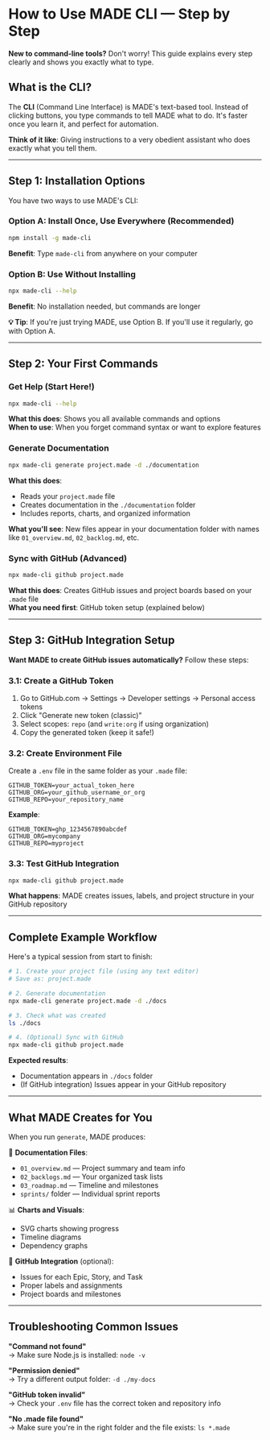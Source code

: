 # How to Use MADE CLI — Step by Step

**New to command-line tools?** Don't worry! This guide explains every step clearly and shows you exactly what to type.

## What is the CLI?

The **CLI** (Command Line Interface) is MADE's text-based tool. Instead of clicking buttons, you type commands to tell MADE what to do. It's faster once you learn it, and perfect for automation.

**Think of it like**: Giving instructions to a very obedient assistant who does exactly what you tell them.

---

## Step 1: Installation Options

You have two ways to use MADE's CLI:

### Option A: Install Once, Use Everywhere (Recommended)
```bash
npm install -g made-cli
```
**Benefit**: Type `made-cli` from anywhere on your computer

### Option B: Use Without Installing
```bash
npx made-cli --help
```
**Benefit**: No installation needed, but commands are longer

**💡 Tip**: If you're just trying MADE, use Option B. If you'll use it regularly, go with Option A.

---

## Step 2: Your First Commands

### Get Help (Start Here!)
```bash
npx made-cli --help
```
**What this does**: Shows you all available commands and options  
**When to use**: When you forget command syntax or want to explore features

### Generate Documentation
```bash
npx made-cli generate project.made -d ./documentation
```
**What this does**: 
- Reads your `project.made` file
- Creates documentation in the `./documentation` folder
- Includes reports, charts, and organized information

**What you'll see**: New files appear in your documentation folder with names like `01_overview.md`, `02_backlog.md`, etc.

### Sync with GitHub (Advanced)
```bash
npx made-cli github project.made
```
**What this does**: Creates GitHub issues and project boards based on your `.made` file  
**What you need first**: GitHub token setup (explained below)

---

## Step 3: GitHub Integration Setup

**Want MADE to create GitHub issues automatically?** Follow these steps:

### 3.1: Create a GitHub Token
1. Go to GitHub.com → Settings → Developer settings → Personal access tokens
2. Click "Generate new token (classic)"
3. Select scopes: `repo` (and `write:org` if using organization)
4. Copy the generated token (keep it safe!)

### 3.2: Create Environment File
Create a `.env` file in the same folder as your `.made` file:

```env
GITHUB_TOKEN=your_actual_token_here
GITHUB_ORG=your_github_username_or_org
GITHUB_REPO=your_repository_name
```

**Example**:
```env
GITHUB_TOKEN=ghp_1234567890abcdef
GITHUB_ORG=mycompany
GITHUB_REPO=myproject
```

### 3.3: Test GitHub Integration
```bash
npx made-cli github project.made
```

**What happens**: MADE creates issues, labels, and project structure in your GitHub repository

---

## Complete Example Workflow

Here's a typical session from start to finish:

```bash
# 1. Create your project file (using any text editor)
# Save as: project.made

# 2. Generate documentation
npx made-cli generate project.made -d ./docs

# 3. Check what was created
ls ./docs

# 4. (Optional) Sync with GitHub
npx made-cli github project.made
```

**Expected results**:
- Documentation appears in `./docs` folder
- (If GitHub integration) Issues appear in your GitHub repository

---

## What MADE Creates for You

When you run `generate`, MADE produces:

📄 **Documentation Files**:
- `01_overview.md` — Project summary and team info
- `02_backlogs.md` — Your organized task lists  
- `03_roadmap.md` — Timeline and milestones
- `sprints/` folder — Individual sprint reports

📊 **Charts and Visuals**:
- SVG charts showing progress
- Timeline diagrams
- Dependency graphs

🔗 **GitHub Integration** (optional):
- Issues for each Epic, Story, and Task
- Proper labels and assignments
- Project boards and milestones

---

## Troubleshooting Common Issues

**"Command not found"**  
→ Make sure Node.js is installed: `node -v`

**"Permission denied"**  
→ Try a different output folder: `-d ./my-docs`

**"GitHub token invalid"**  
→ Check your `.env` file has the correct token and repository info

**"No .made file found"**  
→ Make sure you're in the right folder and the file exists: `ls *.made`